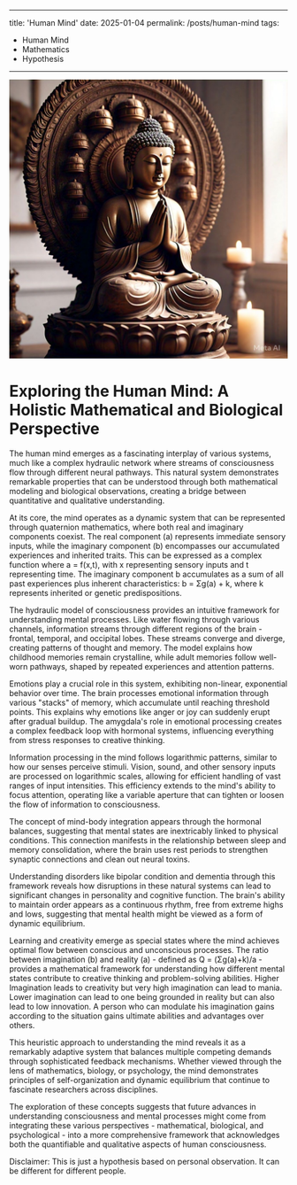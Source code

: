 
---
title: 'Human Mind'
date: 2025-01-04
permalink: /posts/human-mind
tags:
  - Human Mind
  - Mathematics
  - Hypothesis
---

![Buddha](..\images\buddha.jpg)

# Exploring the Human Mind: A Holistic Mathematical and Biological Perspective



The human mind emerges as a fascinating interplay of various systems, much like a complex hydraulic network where streams of consciousness flow through different neural pathways. This natural system demonstrates remarkable properties that can be understood through both mathematical modeling and biological observations, creating a bridge between quantitative and qualitative understanding.

At its core, the mind operates as a dynamic system that can be represented through quaternion mathematics, where both real and imaginary components coexist. The real component (a) represents immediate sensory inputs, while the imaginary component (b) encompasses our accumulated experiences and inherited traits. This can be expressed as a complex function where a = f(x,t), with x representing sensory inputs and t representing time. The imaginary component b accumulates as a sum of all past experiences plus inherent characteristics: b = Σg(a) + k, where k represents inherited or genetic predispositions.

The hydraulic model of consciousness provides an intuitive framework for understanding mental processes. Like water flowing through various channels, information streams through different regions of the brain - frontal, temporal, and occipital lobes. These streams converge and diverge, creating patterns of thought and memory. The model explains how childhood memories remain crystalline, while adult memories follow well-worn pathways, shaped by repeated experiences and attention patterns.

Emotions play a crucial role in this system, exhibiting non-linear, exponential behavior over time. The brain processes emotional information through various "stacks" of memory, which accumulate until reaching threshold points. This explains why emotions like anger or joy can suddenly erupt after gradual buildup. The amygdala's role in emotional processing creates a complex feedback loop with hormonal systems, influencing everything from stress responses to creative thinking.

Information processing in the mind follows logarithmic patterns, similar to how our senses perceive stimuli. Vision, sound, and other sensory inputs are processed on logarithmic scales, allowing for efficient handling of vast ranges of input intensities. This efficiency extends to the mind's ability to focus attention, operating like a variable aperture that can tighten or loosen the flow of information to consciousness.

The concept of mind-body integration appears through the hormonal balances, suggesting that mental states are inextricably linked to physical conditions. This connection manifests in the relationship between sleep and memory consolidation, where the brain uses rest periods to strengthen synaptic connections and clean out neural toxins.

Understanding disorders like bipolar condition and dementia through this framework reveals how disruptions in these natural systems can lead to significant changes in personality and cognitive function. The brain's ability to maintain order appears as a continuous rhythm, free from extreme highs and lows, suggesting that mental health might be viewed as a form of dynamic equilibrium.

Learning and creativity emerge as special states where the mind achieves optimal flow between conscious and unconscious processes. The ratio between imagination (b) and reality (a) - defined as Q = (Σg(a)+k)/a - provides a mathematical framework for understanding how different mental states contribute to creative thinking and problem-solving abilities. Higher Imagination leads to creativity but very high imagination can lead to mania. Lower imagination can lead to one being grounded in reality but can also lead to low innovation. A person who can modulate his imagination gains according to the situation gains ultimate abilities and advantages over others.

This heuristic approach to understanding the mind reveals it as a remarkably adaptive system that balances multiple competing demands through sophisticated feedback mechanisms. Whether viewed through the lens of mathematics, biology, or psychology, the mind demonstrates principles of self-organization and dynamic equilibrium that continue to fascinate researchers across disciplines.

The exploration of these concepts suggests that future advances in understanding consciousness and mental processes might come from integrating these various perspectives - mathematical, biological, and psychological - into a more comprehensive framework that acknowledges both the quantifiable and qualitative aspects of human consciousness.

Disclaimer: This is just a hypothesis based on personal observation. It can be different for different people.